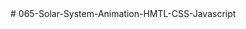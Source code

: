 <!-- 
  Solar system simulation. Only one planet is required.
  Illustration: https://gph.is/2bjd2Yp

  a) Create a webpage with a circle centered on the page.
  b) Add another circle and have it rotating around the center circle in a 2D orbit.
  c)* Allow the webpage visitor to change the rotation speed.
  d)* Make the rotation speed of the outer circle variable over time.
--># 065-Solar-System-Animation-HMTL-CSS-Javascript
